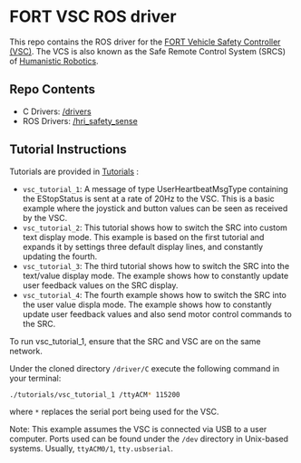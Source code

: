 # FORT VSC ROS driver

This repo contains the ROS driver for the [FORT Vehicle Safety Controller (VSC)](https://www.fortrobotics.com/vehicle-safety-controller).
The VCS is also known as the Safe Remote Control System (SRCS) of [Humanistic Robotics](https://humanisticrobotics.com).

## Repo Contents

* C Drivers: [/drivers](/drivers)
* ROS Drivers: [/hri_safety_sense](/hri_safety_sense)

## Tutorial Instructions

Tutorials are provided in [Tutorials](/drivers/C/tutorials) :

* `vsc_tutorial_1`: A message of type UserHeartbeatMsgType containing the EStopStatus is sent at a rate of 20Hz to the VSC. This is a basic example where the joystick and button values can be seen as received by the VSC.
* `vsc_tutorial_2`: This tutorial shows how to switch the SRC into custom text display mode. This example is based on the first tutorial and expands it by settings three default display lines, and constantly updating the fourth.
* `vsc_tutorial_3`: The third tutorial shows how to switch the SRC into the text/value display mode. The example shows how to constantly update user feedback values on the SRC display.
* `vsc_tutorial_4`: The fourth example shows how to switch the SRC into the user value displa mode. The example shows how to constantly update user feedback values and also send motor control commands to the SRC.

To run vsc_tutorial_1, ensure that the SRC and VSC are on the same network.

Under the cloned directory `/driver/C` execute the following command in your terminal:

```sh
./tutorials/vsc_tutorial_1 /ttyACM* 115200
```

where `*` replaces the serial port being used for the VSC.

Note: This example assumes the VSC is connected via USB to a user computer. Ports used can be found under the `/dev` directory in Unix-based systems. Usually, `ttyACM0/1`, `tty.usbserial`.
